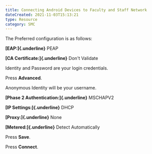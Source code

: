 ```yaml
---
title: Connecting Android Devices to Faculty and Staff Network
dateCreated: 2021-11-03T15:13:21
type: Resource
category: SMC
---
```

The Preferred configuration is as follows:

**[EAP:]{.underline}** PEAP

**[CA Certificate:]{.underline}** Don't Validate

Identity and Password are your login credentials.

Press **Advanced**.

Anonymous Identity will be your username.

**[Phase 2 Authentication:]{.underline}** MSCHAPV2

**[IP Settings:]{.underline}** DHCP

**[Proxy:]{.underline}** None

**[Metered:]{.underline}** Detect Automatically

Press **Save**.

Press **Connect**.

